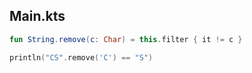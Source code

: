 ## Main.kts

```kotlin
fun String.remove(c: Char) = this.filter { it != c }

println("CS".remove('C') == "S")
    
```